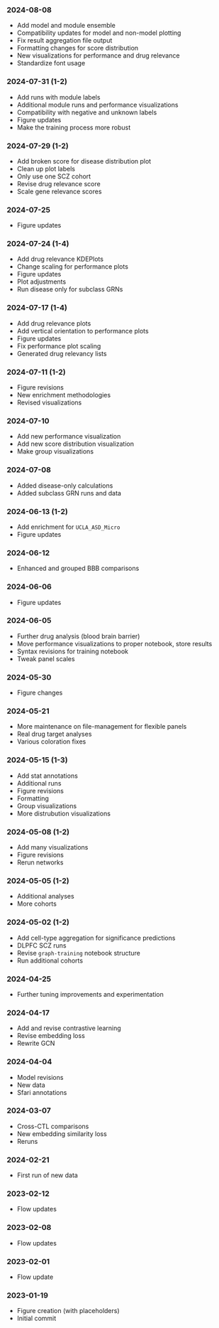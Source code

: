 ### 2024-08-08
- Add model and module ensemble
- Compatibility updates for model and non-model plotting
- Fix result aggregation file output
- Formatting changes for score distribution
- New visualizations for performance and drug relevance
- Standardize font usage

### 2024-07-31 (1-2)
- Add runs with module labels
- Additional module runs and performance visualizations
- Compatibility with negative and unknown labels
- Figure updates
- Make the training process more robust

### 2024-07-29 (1-2)
- Add broken score for disease distribution plot
- Clean up plot labels
- Only use one SCZ cohort
- Revise drug relevance score
- Scale gene relevance scores

### 2024-07-25
- Figure updates

### 2024-07-24 (1-4)
- Add drug relevance KDEPlots
- Change scaling for performance plots
- Figure updates
- Plot adjustments
- Run disease only for subclass GRNs

### 2024-07-17 (1-4)
- Add drug relevance plots
- Add vertical orientation to performance plots
- Figure updates
- Fix performance plot scaling
- Generated drug relevancy lists

### 2024-07-11 (1-2)
- Figure revisions
- New enrichment methodologies
- Revised visualizations

### 2024-07-10
- Add new performance visualization
- Add new score distribution visualization
- Make group visualizations

### 2024-07-08
- Added disease-only calculations
- Added subclass GRN runs and data

### 2024-06-13 (1-2)
- Add enrichment for `UCLA_ASD_Micro`
- Figure updates

### 2024-06-12
- Enhanced and grouped BBB comparisons

### 2024-06-06
- Figure updates

### 2024-06-05
- Further drug analysis (blood brain barrier)
- Move performance visualizations to proper notebook, store results
- Syntax revisions for training notebook
- Tweak panel scales

### 2024-05-30
- Figure changes

### 2024-05-21
- More maintenance on file-management for flexible panels
- Real drug target analyses
- Various coloration fixes

### 2024-05-15 (1-3)
- Add stat annotations
- Additional runs
- Figure revisions
- Formatting
- Group visualizations
- More distrubution visualizations

### 2024-05-08 (1-2)
- Add many visualizations
- Figure revisions
- Rerun networks

### 2024-05-05 (1-2)
- Additional analyses
- More cohorts

### 2024-05-02 (1-2)
- Add cell-type aggregation for significance predictions
- DLPFC SCZ runs
- Revise `graph-training` notebook structure
- Run additional cohorts

### 2024-04-25
- Further tuning improvements and experimentation

### 2024-04-17
- Add and revise contrastive learning
- Revise embedding loss
- Rewrite GCN

### 2024-04-04
- Model revisions
- New data
- Sfari annotations

### 2024-03-07
- Cross-CTL comparisons
- New embedding similarity loss
- Reruns

### 2024-02-21
- First run of new data

### 2023-02-12
- Flow updates

### 2023-02-08
- Flow updates

### 2023-02-01
- Flow update

### 2023-01-19
- Figure creation (with placeholders)
- Initial commit
